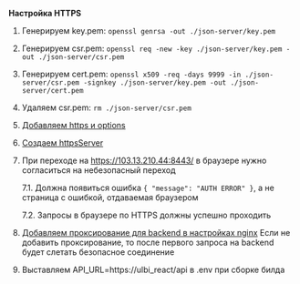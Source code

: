 **Настройка HTTPS**

1. Генерируем key.pem: `openssl genrsa -out ./json-server/key.pem`
2. Генерируем csr.pem: `openssl req -new -key ./json-server/key.pem -out ./json-server/csr.pem`
3. Генерируем cert.pem: `openssl x509 -req -days 9999 -in ./json-server/csr.pem -signkey ./json-server/key.pem -out ./json-server/cert.pem`
4. Удаляем csr.pem: `rm ./json-server/csr.pem`
5. [Добавляем https и options](./json-server/index.js)
6. [Создаем httpsServer](./json-server/index.js)
7. При переходе на https://103.13.210.44:8443/ в браузере нужно согласиться на небезопасный переход
   
   7.1. Должна появиться ошибка `{ "message": "AUTH ERROR" }`, а не страница с ошибкой, отдаваемая браузером
   
   7.2. Запросы в браузере по HTTPS должны успешно проходить

8. [Добавляем проксирование для backend в настройках nginx](./config/nginx/sites-enabled/default)
   Если не добавить проксирование, то после первого запроса на backend будет слетать
   безопасное соединение 
9. Выставляем API_URL=https://ulbi_react/api в .env при сборке билда
